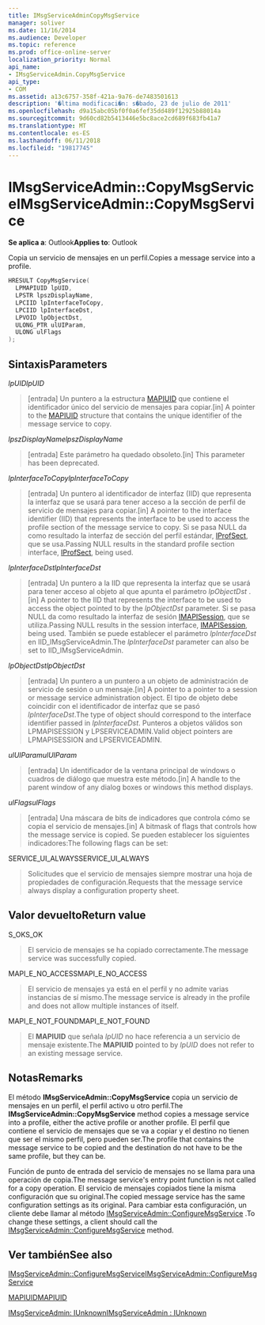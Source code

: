 ```yaml
---
title: IMsgServiceAdminCopyMsgService
manager: soliver
ms.date: 11/16/2014
ms.audience: Developer
ms.topic: reference
ms.prod: office-online-server
localization_priority: Normal
api_name:
- IMsgServiceAdmin.CopyMsgService
api_type:
- COM
ms.assetid: a13c6757-358f-421a-9a76-de7483501613
description: '�ltima modificaci�n: s�bado, 23 de julio de 2011'
ms.openlocfilehash: d9a15abc05bf0f0a6fef35dd489f12925b88014a
ms.sourcegitcommit: 9d60cd82b5413446e5bc8ace2cd689f683fb41a7
ms.translationtype: MT
ms.contentlocale: es-ES
ms.lasthandoff: 06/11/2018
ms.locfileid: "19817745"
---
```

# <a name="imsgserviceadmincopymsgservice"></a><span data-ttu-id="7c5ed-103">IMsgServiceAdmin::CopyMsgService</span><span class="sxs-lookup"><span data-stu-id="7c5ed-103">IMsgServiceAdmin::CopyMsgService</span></span>

  
  
<span data-ttu-id="7c5ed-104">**Se aplica a**: Outlook</span><span class="sxs-lookup"><span data-stu-id="7c5ed-104">**Applies to**: Outlook</span></span> 
  
<span data-ttu-id="7c5ed-105">Copia un servicio de mensajes en un perfil.</span><span class="sxs-lookup"><span data-stu-id="7c5ed-105">Copies a message service into a profile.</span></span> 
  
```cpp
HRESULT CopyMsgService(
  LPMAPIUID lpUID,
  LPSTR lpszDisplayName,
  LPCIID lpInterfaceToCopy,
  LPCIID lpInterfaceDst,
  LPVOID lpObjectDst,
  ULONG_PTR ulUIParam,
  ULONG ulFlags
);
```

## <a name="parameters"></a><span data-ttu-id="7c5ed-106">Sintaxis</span><span class="sxs-lookup"><span data-stu-id="7c5ed-106">Parameters</span></span>

 <span data-ttu-id="7c5ed-107">_lpUID_</span><span class="sxs-lookup"><span data-stu-id="7c5ed-107">_lpUID_</span></span>
  
> <span data-ttu-id="7c5ed-108">[entrada] Un puntero a la estructura [MAPIUID](mapiuid.md) que contiene el identificador único del servicio de mensajes para copiar.</span><span class="sxs-lookup"><span data-stu-id="7c5ed-108">[in] A pointer to the [MAPIUID](mapiuid.md) structure that contains the unique identifier of the message service to copy.</span></span> 
    
 <span data-ttu-id="7c5ed-109">_lpszDisplayName_</span><span class="sxs-lookup"><span data-stu-id="7c5ed-109">_lpszDisplayName_</span></span>
  
> <span data-ttu-id="7c5ed-110">[entrada] Este parámetro ha quedado obsoleto.</span><span class="sxs-lookup"><span data-stu-id="7c5ed-110">[in] This parameter has been deprecated.</span></span> 
    
 <span data-ttu-id="7c5ed-111">_lpInterfaceToCopy_</span><span class="sxs-lookup"><span data-stu-id="7c5ed-111">_lpInterfaceToCopy_</span></span>
  
> <span data-ttu-id="7c5ed-112">[entrada] Un puntero al identificador de interfaz (IID) que representa la interfaz que se usará para tener acceso a la sección de perfil de servicio de mensajes para copiar.</span><span class="sxs-lookup"><span data-stu-id="7c5ed-112">[in] A pointer to the interface identifier (IID) that represents the interface to be used to access the profile section of the message service to copy.</span></span> <span data-ttu-id="7c5ed-113">Si se pasa NULL da como resultado la interfaz de sección del perfil estándar, [IProfSect](iprofsectimapiprop.md), que se usa.</span><span class="sxs-lookup"><span data-stu-id="7c5ed-113">Passing NULL results in the standard profile section interface, [IProfSect](iprofsectimapiprop.md), being used.</span></span>
    
 <span data-ttu-id="7c5ed-114">_lpInterfaceDst_</span><span class="sxs-lookup"><span data-stu-id="7c5ed-114">_lpInterfaceDst_</span></span>
  
> <span data-ttu-id="7c5ed-115">[entrada] Un puntero a la IID que representa la interfaz que se usará para tener acceso al objeto al que apunta el parámetro _lpObjectDst_ .</span><span class="sxs-lookup"><span data-stu-id="7c5ed-115">[in] A pointer to the IID that represents the interface to be used to access the object pointed to by the  _lpObjectDst_ parameter.</span></span> <span data-ttu-id="7c5ed-116">Si se pasa NULL da como resultado la interfaz de sesión [IMAPISession](imapisessioniunknown.md), que se utiliza.</span><span class="sxs-lookup"><span data-stu-id="7c5ed-116">Passing NULL results in the session interface, [IMAPISession](imapisessioniunknown.md), being used.</span></span> <span data-ttu-id="7c5ed-117">También se puede establecer el parámetro _lpInterfaceDst_ en IID_IMsgServiceAdmin.</span><span class="sxs-lookup"><span data-stu-id="7c5ed-117">The  _lpInterfaceDst_ parameter can also be set to IID_IMsgServiceAdmin.</span></span> 
    
 <span data-ttu-id="7c5ed-118">_lpObjectDst_</span><span class="sxs-lookup"><span data-stu-id="7c5ed-118">_lpObjectDst_</span></span>
  
> <span data-ttu-id="7c5ed-119">[entrada] Un puntero a un puntero a un objeto de administración de servicio de sesión o un mensaje.</span><span class="sxs-lookup"><span data-stu-id="7c5ed-119">[in] A pointer to a pointer to a session or message service administration object.</span></span> <span data-ttu-id="7c5ed-120">El tipo de objeto debe coincidir con el identificador de interfaz que se pasó _lpInterfaceDst_.</span><span class="sxs-lookup"><span data-stu-id="7c5ed-120">The type of object should correspond to the interface identifier passed in  _lpInterfaceDst_.</span></span> <span data-ttu-id="7c5ed-121">Punteros a objetos válidos son LPMAPISESSION y LPSERVICEADMIN.</span><span class="sxs-lookup"><span data-stu-id="7c5ed-121">Valid object pointers are LPMAPISESSION and LPSERVICEADMIN.</span></span>
    
 <span data-ttu-id="7c5ed-122">_ulUIParam_</span><span class="sxs-lookup"><span data-stu-id="7c5ed-122">_ulUIParam_</span></span>
  
> <span data-ttu-id="7c5ed-123">[entrada] Un identificador de la ventana principal de windows o cuadros de diálogo que muestra este método.</span><span class="sxs-lookup"><span data-stu-id="7c5ed-123">[in] A handle to the parent window of any dialog boxes or windows this method displays.</span></span>
    
 <span data-ttu-id="7c5ed-124">_ulFlags_</span><span class="sxs-lookup"><span data-stu-id="7c5ed-124">_ulFlags_</span></span>
  
> <span data-ttu-id="7c5ed-125">[entrada] Una máscara de bits de indicadores que controla cómo se copia el servicio de mensajes.</span><span class="sxs-lookup"><span data-stu-id="7c5ed-125">[in] A bitmask of flags that controls how the message service is copied.</span></span> <span data-ttu-id="7c5ed-126">Se pueden establecer los siguientes indicadores:</span><span class="sxs-lookup"><span data-stu-id="7c5ed-126">The following flags can be set:</span></span>
    
<span data-ttu-id="7c5ed-127">SERVICE_UI_ALWAYS</span><span class="sxs-lookup"><span data-stu-id="7c5ed-127">SERVICE_UI_ALWAYS</span></span> 
  
> <span data-ttu-id="7c5ed-128">Solicitudes que el servicio de mensajes siempre mostrar una hoja de propiedades de configuración.</span><span class="sxs-lookup"><span data-stu-id="7c5ed-128">Requests that the message service always display a configuration property sheet.</span></span>
    
## <a name="return-value"></a><span data-ttu-id="7c5ed-129">Valor devuelto</span><span class="sxs-lookup"><span data-stu-id="7c5ed-129">Return value</span></span>

<span data-ttu-id="7c5ed-130">S_OK</span><span class="sxs-lookup"><span data-stu-id="7c5ed-130">S_OK</span></span> 
  
> <span data-ttu-id="7c5ed-131">El servicio de mensajes se ha copiado correctamente.</span><span class="sxs-lookup"><span data-stu-id="7c5ed-131">The message service was successfully copied.</span></span>
    
<span data-ttu-id="7c5ed-132">MAPI_E_NO_ACCESS</span><span class="sxs-lookup"><span data-stu-id="7c5ed-132">MAPI_E_NO_ACCESS</span></span> 
  
> <span data-ttu-id="7c5ed-133">El servicio de mensajes ya está en el perfil y no admite varias instancias de sí mismo.</span><span class="sxs-lookup"><span data-stu-id="7c5ed-133">The message service is already in the profile and does not allow multiple instances of itself.</span></span>
    
<span data-ttu-id="7c5ed-134">MAPI_E_NOT_FOUND</span><span class="sxs-lookup"><span data-stu-id="7c5ed-134">MAPI_E_NOT_FOUND</span></span> 
  
> <span data-ttu-id="7c5ed-135">El **MAPIUID** que señala _lpUID_ no hace referencia a un servicio de mensaje existente.</span><span class="sxs-lookup"><span data-stu-id="7c5ed-135">The **MAPIUID** pointed to by  _lpUID_ does not refer to an existing message service.</span></span> 
    
## <a name="remarks"></a><span data-ttu-id="7c5ed-136">Notas</span><span class="sxs-lookup"><span data-stu-id="7c5ed-136">Remarks</span></span>

<span data-ttu-id="7c5ed-137">El método **IMsgServiceAdmin::CopyMsgService** copia un servicio de mensajes en un perfil, el perfil activo u otro perfil.</span><span class="sxs-lookup"><span data-stu-id="7c5ed-137">The **IMsgServiceAdmin::CopyMsgService** method copies a message service into a profile, either the active profile or another profile.</span></span> <span data-ttu-id="7c5ed-138">El perfil que contiene el servicio de mensajes que se va a copiar y el destino no tienen que ser el mismo perfil, pero pueden ser.</span><span class="sxs-lookup"><span data-stu-id="7c5ed-138">The profile that contains the message service to be copied and the destination do not have to be the same profile, but they can be.</span></span> 
  
<span data-ttu-id="7c5ed-139">Función de punto de entrada del servicio de mensajes no se llama para una operación de copia.</span><span class="sxs-lookup"><span data-stu-id="7c5ed-139">The message service's entry point function is not called for a copy operation.</span></span> <span data-ttu-id="7c5ed-140">El servicio de mensajes copiados tiene la misma configuración que su original.</span><span class="sxs-lookup"><span data-stu-id="7c5ed-140">The copied message service has the same configuration settings as its original.</span></span> <span data-ttu-id="7c5ed-141">Para cambiar esta configuración, un cliente debe llamar al método [IMsgServiceAdmin::ConfigureMsgService](imsgserviceadmin-configuremsgservice.md) .</span><span class="sxs-lookup"><span data-stu-id="7c5ed-141">To change these settings, a client should call the [IMsgServiceAdmin::ConfigureMsgService](imsgserviceadmin-configuremsgservice.md) method.</span></span> 
  
## <a name="see-also"></a><span data-ttu-id="7c5ed-142">Ver también</span><span class="sxs-lookup"><span data-stu-id="7c5ed-142">See also</span></span>



[<span data-ttu-id="7c5ed-143">IMsgServiceAdmin::ConfigureMsgService</span><span class="sxs-lookup"><span data-stu-id="7c5ed-143">IMsgServiceAdmin::ConfigureMsgService</span></span>](imsgserviceadmin-configuremsgservice.md)
  
[<span data-ttu-id="7c5ed-144">MAPIUID</span><span class="sxs-lookup"><span data-stu-id="7c5ed-144">MAPIUID</span></span>](mapiuid.md)
  
[<span data-ttu-id="7c5ed-145">IMsgServiceAdmin: IUnknown</span><span class="sxs-lookup"><span data-stu-id="7c5ed-145">IMsgServiceAdmin : IUnknown</span></span>](imsgserviceadminiunknown.md)


